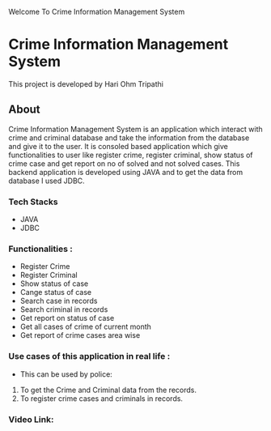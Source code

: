 Welcome To Crime Information Management System

# Crime Information Management System

This project is developed by Hari Ohm Tripathi


## About
Crime Information Management System is an application which interact with crime and criminal database and take the information from the database and give it to the user. 
It is consoled based application which give functionalities to user like register crime, register criminal, show status of crime case and get report on no of solved and not solved cases.
This backend application is developed using JAVA and to get the data from database I used JDBC.

### Tech Stacks
* JAVA
* JDBC



### Functionalities :
* Register Crime
* Register Criminal
* Show status of case
* Cange status of case
* Search case in records
* Search criminal in records
* Get report on status of case
* Get all cases of crime of current month
* Get report of crime cases area wise


### Use cases of this application in real life :
* This can be used by police:
 1. To get the Crime and Criminal data from the records.
 2. To register crime cases and criminals in records.
 
 
### Video Link: 
